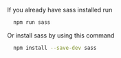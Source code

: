 If you already have sass installed run
```sh
  npm run sass
```
Or install sass by using this command
```sh
  npm install --save-dev sass
```